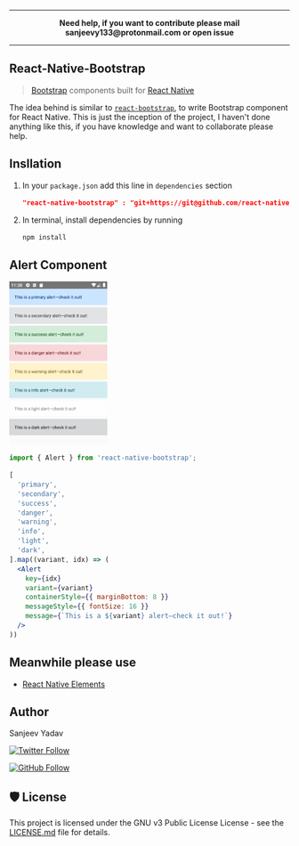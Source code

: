 <hr>
<p align="center">
  <b>Need help, if you want to contribute please mail sanjeevy133@protonmail.com or open issue</b>
</p>
<hr>

## React-Native-Bootstrap

> [Bootstrap](https://getbootstrap.com/) components built for [React Native](https://reactnative.dev/)

The idea behind is similar to [`react-bootstrap`](https://github.com/react-bootstrap/react-bootstrap), to write Bootstrap component for React Native. This is just the inception of the project, I haven't done anything like this, if you have knowledge and want to collaborate please help.

## Insllation

1. In your `package.json` add this line in `dependencies` section

    ```json
    "react-native-bootstrap" : "git+https://git@github.com/react-native-bootstrap/react-native-bootstrap.git"
    ```

2. In terminal, install dependencies by running

    ```bash
    npm install
    ```

## Alert Component

<div style="display:flex;" >
  <img  src=".github/screenshots/1.png" width="35%" >
</div>

```jsx
import { Alert } from 'react-native-bootstrap';
```

```jsx
[
  'primary',
  'secondary',
  'success',
  'danger',
  'warning',
  'info',
  'light',
  'dark',
].map((variant, idx) => (
  <Alert
    key={idx}
    variant={variant}
    containerStyle={{ marginBottom: 8 }}
    messageStyle={{ fontSize: 16 }}
    message={`This is a ${variant} alert—check it out!`}
  />
))
```

## Meanwhile please use

- [React Native Elements](https://github.com/react-native-elements/react-native-elements)

## Author

Sanjeev Yadav

[![Twitter Follow](https://img.shields.io/twitter/follow/alexakasanjeev.svg?style=social)](https://twitter.com/alexakasanjeev)

[![GitHub Follow](https://img.shields.io/github/followers/alexakasanjeev.svg?style=social&label=Follow)](https://github.com/alexakasanjeev)

## 🛡 License

This project is licensed under the GNU v3 Public License License - see the [LICENSE.md](LICENSE.md) file for details.
